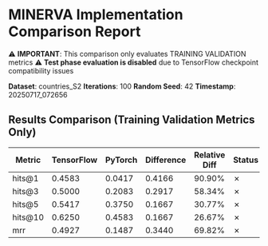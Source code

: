 # MINERVA Implementation Comparison Report

⚠️ **IMPORTANT**: This comparison only evaluates TRAINING VALIDATION metrics
⚠️ **Test phase evaluation is disabled** due to TensorFlow checkpoint compatibility issues

**Dataset**: countries_S2
**Iterations**: 100
**Random Seed**: 42
**Timestamp**: 20250717_072656
## Results Comparison (Training Validation Metrics Only)

| Metric | TensorFlow | PyTorch | Difference | Relative Diff | Status |
|--------|------------|---------|------------|---------------|--------|
| hits@1 | 0.4583 | 0.0417 | 0.4166 | 90.90% | ✗ |
| hits@3 | 0.5000 | 0.2083 | 0.2917 | 58.34% | ✗ |
| hits@5 | 0.5417 | 0.3750 | 0.1667 | 30.77% | ✗ |
| hits@10 | 0.6250 | 0.4583 | 0.1667 | 26.67% | ✗ |
| mrr | 0.4927 | 0.1487 | 0.3440 | 69.82% | ✗ |
